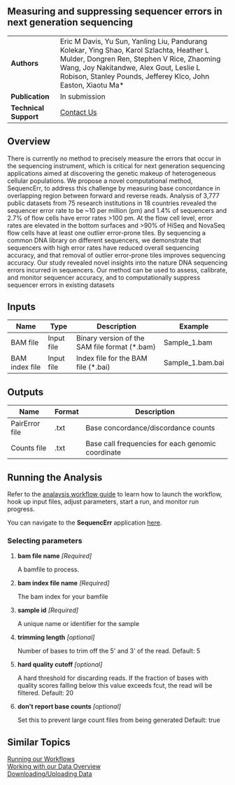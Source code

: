 ## Measuring and suppressing sequencer errors in next generation sequencing

| | | 
|-------------|-----------------------|
| **Authors** | Eric M Davis, Yu Sun, Yanling Liu, Pandurang Kolekar, Ying Shao, Karol Szlachta, Heather L Mulder, Dongren Ren, Stephen V Rice, Zhaoming Wang, Joy Nakitandwe, Alex Gout, Leslie L Robison, Stanley Pounds, Jefferey Klco, John Easton, Xiaotu Ma* |
| **Publication** | In submission |
| **Technical Support** | [Contact Us](https://stjude.cloud/contact) |

## Overview

There is currently no method to precisely measure the errors that occur in the sequencing instrument, which is critical for next generation sequencing applications aimed at discovering the genetic makeup of heterogeneous cellular populations. 
We propose a novel computational method, SequencErr, to address this challenge by measuring base concordance in overlapping region between forward and reverse reads. Analysis of 3,777 public datasets from 75 research institutions in 18 countries revealed the sequencer error rate to be ~10 per million (pm) and 1.4% of sequencers and 2.7% of flow cells have error rates >100 pm. At the flow cell level, error rates are elevated in the bottom surfaces and >90% of HiSeq and NovaSeq flow cells have at least one outlier error-prone tiles. 
By sequencing a common DNA library on different sequencers, we demonstrate that sequencers with high error rates have reduced overall sequencing accuracy, and that removal of outlier error-prone tiles improves sequencing accuracy. Our study revealed novel insights into the nature DNA sequencing errors incurred in sequencers. Our method can be used to assess, calibrate, and monitor sequencer accuracy, and to computationally suppress sequencer errors in existing datasets


## Inputs

| Name | Type | Description | Example |
|--|--|--|--|
| BAM file | Input file | Binary version of the SAM file format (*.bam) | Sample_1.bam |
| BAM index file | Input file | Index file for the BAM file (*.bai) | Sample_1.bam.bai |

## Outputs

| Name | Format | Description  |
|--|--|--|
| PairError file | .txt | Base concordance/discordance counts |
| Counts file | .txt | Base call frequencies for each genomic coordinate |


## Running the Analysis

Refer to the [analaysis workflow guide](../../../files/guides/tools/sequencerr/SequencErr_Cloud_App_Instructions.pdf) to learn how to launch the workflow, hook up input files, adjust parameters, start a run, and monitor run progress.

You can navigate to the **SequencErr** application [here](https://platform.stjude.cloud/workflows/sequencerr).

### Selecting parameters
1. **bam file name** _[Required]_

    A bamfile to process. 

2. **bam index file name** _[Required]_

    The bam index for your bamfile

3. **sample id** _[Required]_

    A unique name or identifier for the sample

4. **trimming length** _[optional]_

    Number of bases to trim off the 5' and 3' of the read.
    Default: 5

5. **hard quality cutoff** _[optional]_

    A hard threshold for discarding reads. If the fraction of bases with quality scores falling below this value exceeds fcut, the read will be filtered.
    Default: 20

6. **don't report base counts** _[optional]_
    
    Set this to prevent large count files from being generated
    Default: true


## Similar Topics

[Running our Workflows](../analyzing-data/running-sj-workflows.md)  
[Working with our Data Overview](../managing-data/working-with-our-data.md)   
[Downloading/Uploading Data](../managing-data/data-transfer-app.md)   
